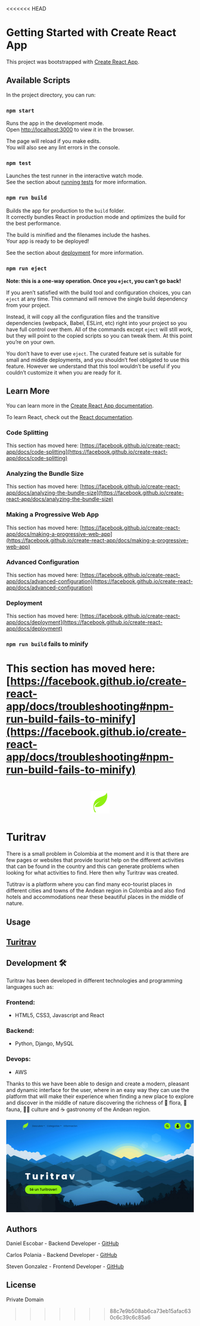 <<<<<<< HEAD
# Getting Started with Create React App

This project was bootstrapped with [Create React App](https://github.com/facebook/create-react-app).

## Available Scripts

In the project directory, you can run:

### `npm start`

Runs the app in the development mode.\
Open [http://localhost:3000](http://localhost:3000) to view it in the browser.

The page will reload if you make edits.\
You will also see any lint errors in the console.

### `npm test`

Launches the test runner in the interactive watch mode.\
See the section about [running tests](https://facebook.github.io/create-react-app/docs/running-tests) for more information.

### `npm run build`

Builds the app for production to the `build` folder.\
It correctly bundles React in production mode and optimizes the build for the best performance.

The build is minified and the filenames include the hashes.\
Your app is ready to be deployed!

See the section about [deployment](https://facebook.github.io/create-react-app/docs/deployment) for more information.

### `npm run eject`

**Note: this is a one-way operation. Once you `eject`, you can’t go back!**

If you aren’t satisfied with the build tool and configuration choices, you can `eject` at any time. This command will remove the single build dependency from your project.

Instead, it will copy all the configuration files and the transitive dependencies (webpack, Babel, ESLint, etc) right into your project so you have full control over them. All of the commands except `eject` will still work, but they will point to the copied scripts so you can tweak them. At this point you’re on your own.

You don’t have to ever use `eject`. The curated feature set is suitable for small and middle deployments, and you shouldn’t feel obligated to use this feature. However we understand that this tool wouldn’t be useful if you couldn’t customize it when you are ready for it.

## Learn More

You can learn more in the [Create React App documentation](https://facebook.github.io/create-react-app/docs/getting-started).

To learn React, check out the [React documentation](https://reactjs.org/).

### Code Splitting

This section has moved here: [https://facebook.github.io/create-react-app/docs/code-splitting](https://facebook.github.io/create-react-app/docs/code-splitting)

### Analyzing the Bundle Size

This section has moved here: [https://facebook.github.io/create-react-app/docs/analyzing-the-bundle-size](https://facebook.github.io/create-react-app/docs/analyzing-the-bundle-size)

### Making a Progressive Web App

This section has moved here: [https://facebook.github.io/create-react-app/docs/making-a-progressive-web-app](https://facebook.github.io/create-react-app/docs/making-a-progressive-web-app)

### Advanced Configuration

This section has moved here: [https://facebook.github.io/create-react-app/docs/advanced-configuration](https://facebook.github.io/create-react-app/docs/advanced-configuration)

### Deployment

This section has moved here: [https://facebook.github.io/create-react-app/docs/deployment](https://facebook.github.io/create-react-app/docs/deployment)

### `npm run build` fails to minify

This section has moved here: [https://facebook.github.io/create-react-app/docs/troubleshooting#npm-run-build-fails-to-minify](https://facebook.github.io/create-react-app/docs/troubleshooting#npm-run-build-fails-to-minify)
=======
# <p align="center">  <img src="/frontend/public/imgs/icons/icono.png" width="50"></p> 
# Turitrav

There is a small problem in Colombia at the moment and it is that there are few pages or websites that provide tourist help on the different activities that can be found in the country and this can generate problems when looking for what activities to find. Here then why Turitrav was created.

Tutitrav is a platform where you can find many eco-tourist places in different cities and towns of the Andean region in Colombia and also find hotels and accommodations near these beautiful places in the middle of nature.

## Usage
## [Turitrav](https://turitrav.live)

## Development :hammer_and_wrench:

Turitrav has been developed in different technologies and programming languages such as:

### Frontend:

- HTML5, CSS3, Javascript and React

### Backend:

- Python, Django, MySQL

### Devops:

- AWS

Thanks to this we have been able to design and create a modern, pleasant and dynamic interface for the user, where in an easy way they can use the platform that will make their experience when finding a new place to explore and discover in the middle of nature discovering the richness of :blossom: flora, :bear: fauna, :frowning_woman: culture and :coffee: gastronomy of the Andean region.

<p align="center">  <img src="/frontend/public/imgs/hometuritrav.png"></p> 

## Authors
Daniel Escobar - Backend Developer - [GitHub](https://github.com/dantereto)

Carlos Polania - Backend Developer - [GitHub](https://github.com/capolaniaq)

Steven Gonzalez - Frontend Developer - [GitHub](https://github.com/stevengm45)

## License
Private Domain
>>>>>>> 88c7e9b508ab6ca73eb15afac630c6c39c6c85a6
